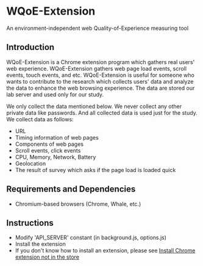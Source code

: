 # WQoE-Extension
An environment-independent web Quality-of-Experience measuring tool

## Introduction
WQoE-Extension is a Chrome extension program which gathers real users' web experience. 
WQoE-Extension gathers web page load events, scroll events, touch events, and etc.
WQoE-Extension is useful for someone who wants to contribute to the research which collects users' data and analyze the data to enhance the web browsing experience. The data are stored our lab server and used only for our study.

We only collect the data mentioned below. We never collect any other private data like passwords. And all collected data is used just for the study. We collect data as follows:
* URL
* Timing information of web pages
* Components of web pages
* Scroll events, click events
* CPU, Memory, Network, Battery
* Geolocation
* The result of survey which asks if the page load is loaded quick

## Requirements and Dependencies
* Chromium-based browsers (Chrome, Whale, etc.)

## Instructions
* Modify 'API_SERVER' constant (in background.js, options.js)
* Install the extension
* If you don't know how to install an extension, please see [Install Chrome extension not in the store](https://stackoverflow.com/questions/24577024/install-chrome-extension-not-in-the-store)
